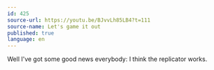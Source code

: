 ```yaml
---
id: 425
source-url: https://youtu.be/BJvvLh85LB4?t=111
source-name: Let's game it out
published: true
language: en
---
```

Well I've got some good news everybody: I think the replicator works.

